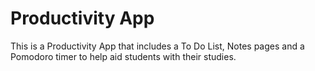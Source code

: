 # Productivity App
This is a Productivity App that includes a To Do List, Notes pages and a Pomodoro timer to help aid students with their studies.
